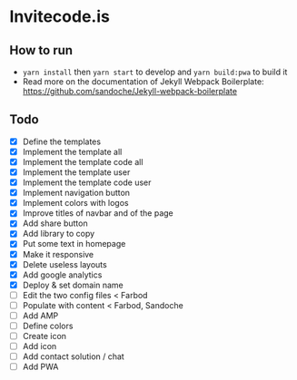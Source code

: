# Invitecode.is

## How to run
* `yarn install` then `yarn start` to develop and `yarn build:pwa` to build it 
* Read more on the documentation of Jekyll Webpack Boilerplate: https://github.com/sandoche/Jekyll-webpack-boilerplate

## Todo
- [x] Define the templates
- [x] Implement the template all
- [x] Implement the template code all
- [x] Implement the template user
- [x] Implement the template code user
- [x] Implement navigation button
- [x] Implement colors with logos
- [x] Improve titles of navbar and of the page
- [x] Add share button
- [x] Add library to copy
- [x] Put some text in homepage
- [x] Make it responsive
- [x] Delete useless layouts
- [x] Add google analytics
- [x] Deploy & set domain name
- [ ] Edit the two config files < Farbod
- [ ] Populate with content < Farbod, Sandoche
- [ ] Add AMP
- [ ] Define colors
- [ ] Create icon
- [ ] Add icon
- [ ] Add contact solution / chat
- [ ] Add PWA